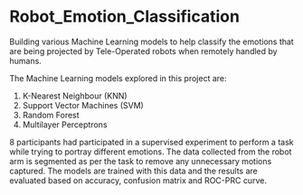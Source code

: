 # Robot_Emotion_Classification
Building various Machine Learning models to help classify the emotions that are being projected by Tele-Operated robots when remotely handled by humans.

The Machine Learning models explored in this project are:
1. K-Nearest Neighbour (KNN)
2. Support Vector Machines (SVM)
3. Random Forest
4. Multilayer Perceptrons

8 participants had participated in a supervised experiment to perform a task while trying to portray different emotions.
The data collected from the robot arm is segmented as per the task to remove any unnecessary motions captured.
The models are trained with this data and the results are evaluated based on accuracy, confusion matrix and ROC-PRC curve.
